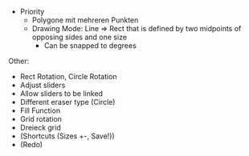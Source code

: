 * Priority
    * Polygone mit mehreren Punkten
    * Drawing Mode: Line => Rect that is defined by two midpoints of opposing sides and one size
        * Can be snapped to degrees


Other:
* Rect Rotation, Circle Rotation
* Adjust sliders
* Allow sliders to be linked
* Different eraser type (Circle)
* Fill Function
* Grid rotation
* Dreieck grid
* (Shortcuts (Sizes +-, Save!))
* (Redo)